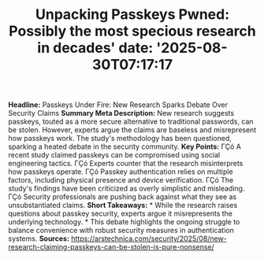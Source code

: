 ﻿---
title: "Unpacking Passkeys Pwned: Possibly the most specious research in decades'
date: '2025-08-30T07:17:17"
category: "Markets"
summary: ""
slug: "unpacking passkeys pwned possibly the most specious research"
source_urls:
  - "https://arstechnica.com/security/2025/08/new-research-claiming-passkeys-can-be-stolen-is-pure-nonsense/"
seo:
  title: "Unpacking Passkeys Pwned: Possibly the most specious research in decades | Hash n Hedge'
  description: '"
  keywords: ["news", "markets", "brief"]
---
**Headline:**  Passkeys Under Fire: New Research Sparks Debate Over Security Claims  **Summary Meta Description:** New research suggests passkeys, touted as a more secure alternative to traditional passwords, can be stolen. However, experts argue the claims are baseless and misrepresent how passkeys work. The study's methodology has been questioned, sparking a heated debate in the security community.  **Key Points:**  ΓÇó A recent study claimed passkeys can be compromised using social engineering tactics. ΓÇó Experts counter that the research misinterprets how passkeys operate. ΓÇó Passkey authentication relies on multiple factors, including physical presence and device verification. ΓÇó The study's findings have been criticized as overly simplistic and misleading. ΓÇó Security professionals are pushing back against what they see as unsubstantiated claims.  **Short Takeaways:**  * While the research raises questions about passkey security, experts argue it misrepresents the underlying technology. * This debate highlights the ongoing struggle to balance convenience with robust security measures in authentication systems.  **Sources:**  https://arstechnica.com/security/2025/08/new-research-claiming-passkeys-can-be-stolen-is-pure-nonsense/ 
